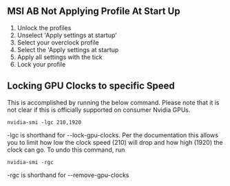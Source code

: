 ## MSI AB Not Applying Profile At Start Up
1. Unlock the profiles
2. Unselect 'Apply settings at startup'
3. Select your overclock profile
4. Select the 'Apply settings at startup
5. Apply all settings with the tick
6. Lock your profile

## Locking GPU Clocks to specific Speed
This is accomplished by running the below command.
Please note that it is not clear if this is officially supported on consumer Nvidia GPUs.
```
nvidia-smi -lgc 210,1920
```
-lgc is shorthand for --lock-gpu-clocks. Per the documentation this allows you to limit how low the clock speed (210) will drop and how high (1920) the clock can go.
To undo this command, run
```
nvidia-smi -rgc
```
-rgc is shorthand for --remove-gpu-clocks
